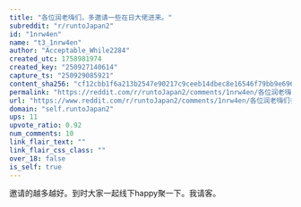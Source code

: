 ```yaml
---
title: "各位润老嗨们，多邀请一些在日大佬进来。"
subreddit: "r/runtoJapan2"
id: "1nrw4en"
name: "t3_1nrw4en"
author: "Acceptable_While2284"
created_utc: 1758981974
created_key: "250927140614"
capture_ts: "250929085921"
content_sha256: "cf12cbb1f6a213b2547e90217c9ceeb14dbec8e16546f79bb9e69668c18e6541"
permalink: "https://reddit.com/r/runtoJapan2/comments/1nrw4en/各位润老嗨们多邀请一些在日大佬进来/"
url: "https://www.reddit.com/r/runtoJapan2/comments/1nrw4en/各位润老嗨们多邀请一些在日大佬进来/"
domain: "self.runtoJapan2"
ups: 11
upvote_ratio: 0.92
num_comments: 10
link_flair_text: ""
link_flair_css_class: ""
over_18: false
is_self: true
---
```


邀请的越多越好。到时大家一起线下happy聚一下。我请客。
